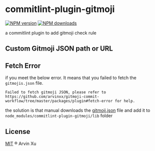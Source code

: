 # commitlint-plugin-gitmoji

[![NPM version][version-image]][version-url] [![NPM downloads][download-image]][download-url]

a commitlint plugin to add gitmoji check rule

## Custom Gitmoji JSON path or URL

## Fetch Error

if you meet the below error. It means that you failed to fetch the `gitmojis.json` file.

```shell
Failed to fetch gitmoji JSON, please refer to https://github.com/arvinxx/gitmoji-commit-workflow/tree/master/packages/plugin#fetch-error for help.
```

the solution is that manual downloads the [gitmoji.json](https://raw.githubusercontent.com/carloscuesta/gitmoji/master/src/data/gitmojis.json) file and add it to `node_modules/commitlint-plugin-gitmoji/lib` folder

## License

[MIT](../../LICENSE) ® Arvin Xu

<!-- npm url -->

[version-image]: http://img.shields.io/npm/v/commitlint-plugin-gitmoji.svg?color=deepgreen&label=latest
[version-url]: http://npmjs.org/package/commitlint-plugin-gitmoji
[download-image]: https://img.shields.io/npm/dm/commitlint-plugin-gitmoji.svg
[download-url]: https://npmjs.org/package/commitlint-plugin-gitmoji
